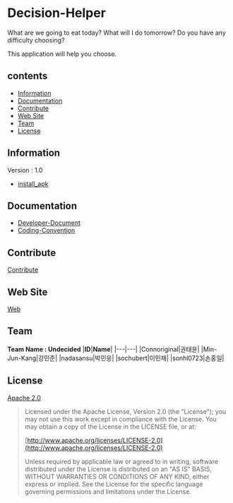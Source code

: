 # Decision-Helper #
What are we going to eat today? What will I do tomorrow? Do you have any difficulty choosing?

This application will help you choose.
## contents ##
+ [Information](#information)
+ [Documentation](#documentation)
+ [Contribute](#contribute)
+ [Web Site](#web-site)
+ [Team](#team)
+ [License](#license)

## Information ##
Version : 1.0
- [install_apk](https://github.com/Hanyang-Erica-Oss-dev-2020-Undecided/Decision-Helper/raw/master/app-debug.apk)


## Documentation ##
+ [Developer-Document](https://github.com/Hanyang-Erica-Oss-dev-2020-Undecided/Decision-Helper/blob/master/DeveloperDocument.md)
+ [Coding-Convention](https://github.com/Hanyang-Erica-Oss-dev-2020-Undecided/Decision-Helper/blob/master/CodingConvention.md)

## Contribute ##
[Contribute](https://github.com/Hanyang-Erica-Oss-dev-2020-Undecided/Decision-Helper/blob/master/contribute.md)

## Web Site ##
[Web](https://hanyang-erica-oss-dev-2020-undecided.github.io/DecisionHelper_Webpage/theme/index.html)

## Team ##
**Team Name : Undecided**
|**ID**|**Name**|
|---|---|
|Connoriginal|권태윤|
|Min-Jun-Kang|강민준|
|nadasansu|박민응|
|sochubert|이민재|
|sonhl0723|손홍일|


## License ##
[Apache 2.0](https://github.com/Hanyang-Erica-Oss-dev-2020-Undecided/Decision-Helper/blob/master/LICENSE)
> Licensed under the Apache License, Version 2.0 (the "License");
> you may not use this work except in compliance with the License.
> You may obtain a copy of the License in the LICENSE file, or at:
>
>  [http://www.apache.org/licenses/LICENSE-2.0](http://www.apache.org/licenses/LICENSE-2.0)
>
> Unless required by applicable law or agreed to in writing, software
> distributed under the License is distributed on an "AS IS" BASIS,
> WITHOUT WARRANTIES OR CONDITIONS OF ANY KIND, either express or implied.
> See the License for the specific language governing permissions and
> limitations under the License.
